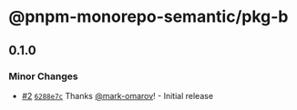 # @pnpm-monorepo-semantic/pkg-b

## 0.1.0

### Minor Changes

- [#2](https://github.com/mark-omarov/pnpm-monorepo/pull/2) [`6288e7c`](https://github.com/mark-omarov/pnpm-monorepo/commit/6288e7c34feb13b3a7f2bb0d07c1479a3092798d) Thanks [@mark-omarov](https://github.com/mark-omarov)! - Initial release
